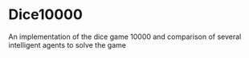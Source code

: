 # Dice10000
An implementation of the dice game 10000 and comparison of several intelligent agents to solve the game
